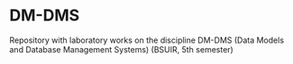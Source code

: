 # DM-DMS
Repository with laboratory works on the discipline DM-DMS (Data Models and Database Management Systems) (BSUIR, 5th semester)
